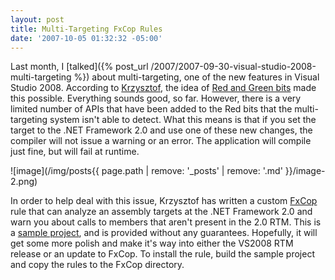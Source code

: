 ```yaml
---
layout: post
title: Multi-Targeting FxCop Rules
date: '2007-10-05 01:32:32 -05:00'
---
```


Last month, I [talked]({% post_url /2007/2007-09-30-visual-studio-2008-multi-targeting %}) about multi-targeting, one of the new features in Visual Studio 2008. According to [Krzysztof](http://blogs.msdn.com/kcwalina/archive/2007/10/02/Multi_2D00_TargetingAndFxCop.aspx), the idea of [Red and Green bits](http://www.danielmoth.com/Blog/2007/06/net-framework-35.html) made this possible. Everything sounds good, so far. However, there is a very limited number of APIs that have been added to the Red bits that the multi-targeting system isn't able to detect. What this means is that if you set the target to the .NET Framework 2.0 and use one of these new changes, the compiler will not issue a warning or an error. The application will compile just fine, but will fail at runtime.

![image](/img/posts{{ page.path | remove: '_posts' | remove: '.md' }}/image-2.png) 

In order to help deal with this issue, Krzysztof has written a custom [FxCop](http://www.gotdotnet.com/Team/FxCop/) rule that can analyze an assembly targets at the .NET Framework 2.0 and warn you about calls to members that aren't present in the 2.0 RTM. This is a [sample project](http://blogs.msdn.com/kcwalina/attachment/5249710.ashx), and is provided without any guarantees. Hopefully, it will get some more polish and make it's way into either the VS2008 RTM release or an update to FxCop. To install the rule, build the sample project and copy the rules to the FxCop directory.
